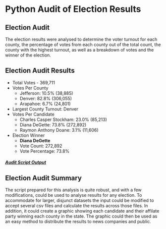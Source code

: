 # Python Audit of Election Results
## Election Audit
  The election results were analysed to determine the voter turnout for each county, the percentage of votes from each county out of the total count, the county with the highest turnout, as well as a breakdown of votes and the winner of the election. 
## Election Audit Results
  * Total Votes - 369,711
  * Votes Per County
    * Jefferson: 10.5% (38,885)
    * Denver: 82.8% (306,055)
    * Arapahoe: 6.7% (24,801)
  * Largest County Turnout: Denver
  * Votes Per Candidate
    * Charles Casper Stockham: 23.0% (85,213)
    * Diana DeGette: 73.8% (272,892)
    * Raymon Anthony Doane: 3.1% (11,606)
  * Election Winner
    * **Diana DeGette**
    * Vote Count: 272,892
    * Vote Percentage: 73.8%
##### [Audit Script Output](https://github.com/SamuelBerryProgramming/PyPoll/tree/master/analysis/election_results.txt)    
## Election Audit Summary
  The script prepared for this analysis is quite robust, and with a few modifications, could be used to analyse results for any election. To accommodate for larger, disjunct datasets the input could be modified to accept several csv files and calculate the results across those files. In addition, it could create a graphic showing each candidate and their affilate party winning each county in the state. The graphic could then be used as an easy method to distribute the results to news companies and public.
